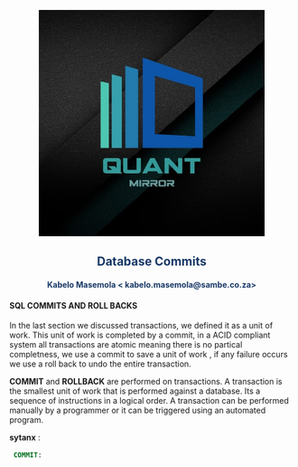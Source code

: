 <p align="center" style="background-color:"><img src="../assets/logo.jpeg"  width="400"></p>

<p align="center"><h2 style="color: #193967; text-align: center">
    Database Commits
</h2></p>
<p align="center"><h4 style="color: #193967; text-align: center">
    Kabelo Masemola < kabelo.masemola@sambe.co.za>
</h4></p>

#### SQL COMMITS AND ROLL BACKS 

In the last section we discussed transactions, we defined it as a unit of work.
This unit of work is completed by a commit, in a ACID compliant system all transactions are atomic
meaning there is no partical completness, we use a commit to save a unit of work , if any failure occurs
we use a roll back to undo the entire transaction.


**COMMIT** and **ROLLBACK** are performed on transactions. A transaction is the smallest unit of work that is performed against a database. 
Its a sequence of instructions in a logical order. A transaction can be performed manually by a programmer or it can be triggered 
using an automated program.


**sytanx** : 

```sql  
 COMMIT:
```



